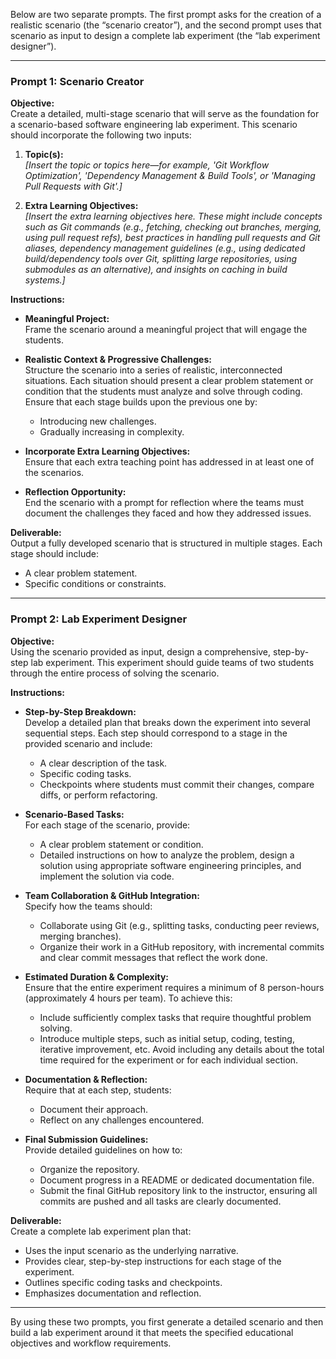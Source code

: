 Below are two separate prompts. The first prompt asks for the creation of a realistic scenario (the “scenario creator”), and the second prompt uses that scenario as input to design a complete lab experiment (the “lab experiment designer”).

---

### **Prompt 1: Scenario Creator**

**Objective:**  
Create a detailed, multi-stage scenario that will serve as the foundation for a scenario-based software engineering lab experiment. This scenario should incorporate the following two inputs:

1. **Topic(s):**  
   *[Insert the topic or topics here—for example, 'Git Workflow Optimization', 'Dependency Management & Build Tools', or 'Managing Pull Requests with Git'.]*

2. **Extra Learning Objectives:**  
   *[Insert the extra learning objectives here. These might include concepts such as Git commands (e.g., fetching, checking out branches, merging, using pull request refs), best practices in handling pull requests and Git aliases, dependency management guidelines (e.g., using dedicated build/dependency tools over Git, splitting large repositories, using submodules as an alternative), and insights on caching in build systems.]*

**Instructions:**  
- **Meaningful Project:**  
  Frame the scenario around a meaningful project that will engage the students.
  
- **Realistic Context & Progressive Challenges:**  
  Structure the scenario into a series of realistic, interconnected situations. Each situation should present a clear problem statement or condition that the students must analyze and solve through coding. Ensure that each stage builds upon the previous one by:
  - Introducing new challenges.
  - Gradually increasing in complexity.
  
- **Incorporate Extra Learning Objectives:**  
  Ensure that each extra teaching point has addressed in at least one of the scenarios.
  
- **Reflection Opportunity:**  
  End the scenario with a prompt for reflection where the teams must document the challenges they faced and how they addressed issues.

**Deliverable:**  
Output a fully developed scenario that is structured in multiple stages. Each stage should include:
- A clear problem statement.
- Specific conditions or constraints.

---

### **Prompt 2: Lab Experiment Designer**

**Objective:**  
Using the scenario provided as input, design a comprehensive, step-by-step lab experiment. This experiment should guide teams of two students through the entire process of solving the scenario.

**Instructions:**  
- **Step-by-Step Breakdown:**  
  Develop a detailed plan that breaks down the experiment into several sequential steps. Each step should correspond to a stage in the provided scenario and include:
  - A clear description of the task.
  - Specific coding tasks.
  - Checkpoints where students must commit their changes, compare diffs, or perform refactoring.
  
- **Scenario-Based Tasks:**  
  For each stage of the scenario, provide:
  - A clear problem statement or condition.
  - Detailed instructions on how to analyze the problem, design a solution using appropriate software engineering principles, and implement the solution via code.
  
- **Team Collaboration & GitHub Integration:**  
  Specify how the teams should:
  - Collaborate using Git (e.g., splitting tasks, conducting peer reviews, merging branches).
  - Organize their work in a GitHub repository, with incremental commits and clear commit messages that reflect the work done.
  
- **Estimated Duration & Complexity:**  
  Ensure that the entire experiment requires a minimum of 8 person-hours (approximately 4 hours per team). To achieve this:
  - Include sufficiently complex tasks that require thoughtful problem solving.
  - Introduce multiple steps, such as initial setup, coding, testing, iterative improvement, etc.
  Avoid including any details about the total time required for the experiment or for each individual section.

- **Documentation & Reflection:**  
  Require that at each step, students:
  - Document their approach.
  - Reflect on any challenges encountered.
  
- **Final Submission Guidelines:**  
  Provide detailed guidelines on how to:
  - Organize the repository.
  - Document progress in a README or dedicated documentation file.
  - Submit the final GitHub repository link to the instructor, ensuring all commits are pushed and all tasks are clearly documented.

**Deliverable:**  
Create a complete lab experiment plan that:
- Uses the input scenario as the underlying narrative.
- Provides clear, step-by-step instructions for each stage of the experiment.
- Outlines specific coding tasks and checkpoints.
- Emphasizes documentation and reflection.

---

By using these two prompts, you first generate a detailed scenario and then build a lab experiment around it that meets the specified educational objectives and workflow requirements.